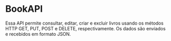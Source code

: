 # BookAPI
Essa API permite consultar, editar, criar e excluir livros usando os métodos HTTP GET, PUT, POST e DELETE, respectivamente. Os dados são enviados e recebidos em formato JSON.
